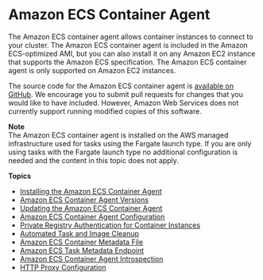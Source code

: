 # Amazon ECS Container Agent<a name="ECS_agent"></a>

The Amazon ECS container agent allows container instances to connect to your cluster\. The Amazon ECS container agent is included in the Amazon ECS\-optimized AMI, but you can also install it on any Amazon EC2 instance that supports the Amazon ECS specification\. The Amazon ECS container agent is only supported on Amazon EC2 instances\.

The source code for the Amazon ECS container agent is [available on GitHub](https://github.com/aws/amazon-ecs-agent)\. We encourage you to submit pull requests for changes that you would like to have included\. However, Amazon Web Services does not currently support running modified copies of this software\.

**Note**  
The Amazon ECS container agent is installed on the AWS managed infrastructure used for tasks using the Fargate launch type\. If you are only using tasks with the Fargate launch type no additional configuration is needed and the content in this topic does not apply\.

**Topics**
+ [Installing the Amazon ECS Container Agent](ecs-agent-install.md)
+ [Amazon ECS Container Agent Versions](container_agent_versions.md)
+ [Updating the Amazon ECS Container Agent](ecs-agent-update.md)
+ [Amazon ECS Container Agent Configuration](ecs-agent-config.md)
+ [Private Registry Authentication for Container Instances](private-auth-container-instances.md)
+ [Automated Task and Image Cleanup](automated_image_cleanup.md)
+ [Amazon ECS Container Metadata File](container-metadata.md)
+ [Amazon ECS Task Metadata Endpoint](task-metadata-endpoint.md)
+ [Amazon ECS Container Agent Introspection](ecs-agent-introspection.md)
+ [HTTP Proxy Configuration](http_proxy_config.md)
